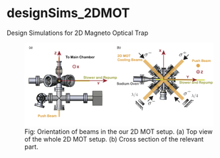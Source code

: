 # designSims_2DMOT
 Design Simulations for 2D Magneto Optical Trap

<figure class="image">
  <img src="2DMOT_ErNa_beams.png">
  <figcaption>Fig: Orientation of beams in the our 2D MOT setup. (a) Top view of the whole 2D MOT setup. (b) Cross section of the relevant part.</figcaption>
</figure>
